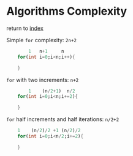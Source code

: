 # Algorithms Complexity

return to [index](./readme)

Simple `for` complexity: `2n+2`

```dart
        1   n+1     n
    for(int i=0;i<n;i++){

    }
```

`for` with two increments: `n+2`

```dart
        1    (n/2+1)  n/2
    for(int i=0;i<n;i+=2){

    }
```

`for` half increments and half iterations: `n/2+2`

```dart
    1    (n/2)/2 +1 (n/2)/2
    for(int i=0;i<n/2;i+=2){

    }
```
